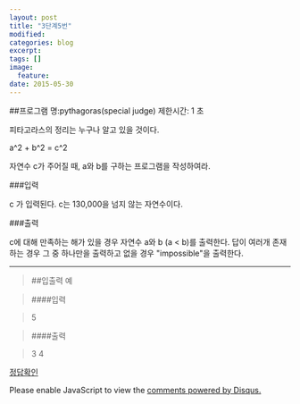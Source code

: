 ```yaml
---
layout: post
title: "3단계5번"
modified:
categories: blog
excerpt:
tags: []
image:
  feature:
date: 2015-05-30
---
```

##프로그램 명:pythagoras(special judge)
제한시간: 1 초

피타고라스의 정리는 누구나 알고 있을 것이다.

a^2 + b^2 = c^2

자연수 c가 주어질 때, a와 b를 구하는 프로그램을 작성하여라.


###입력

c 가 입력된다. c는 130,000을 넘지 않는 자연수이다.


###출력

c에 대해 만족하는 해가 있을 경우 자연수 a와 b (a < b)를 출력한다. 
답이 여러개 존재하는 경우 그 중 하나만을 출력하고 없을 경우 "impossible"을 출력한다.

-------
> ##입출력 예

>####입력

>5

>####출력

>3 4


[정답확인]

[정답확인]:http://183.106.113.109/judgeonline/showmessage.php?pname=pythagoras

<div id="disqus_thread"></div>
<script type="text/javascript">
    /* * * CONFIGURATION VARIABLES * * */
    var disqus_shortname = 'junyoung0225';
    
    /* * * DON'T EDIT BELOW THIS LINE * * */
    (function() {
        var dsq = document.createElement('script'); dsq.type = 'text/javascript'; dsq.async = true;
        dsq.src = '//' + disqus_shortname + '.disqus.com/embed.js';
        (document.getElementsByTagName('head')[0] || document.getElementsByTagName('body')[0]).appendChild(dsq);
    })();
</script>
<noscript>Please enable JavaScript to view the <a href="https://disqus.com/?ref_noscript" rel="nofollow">comments powered by Disqus.</a></noscript>
